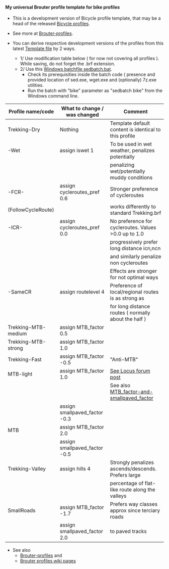 #### My universal Brouter profile template for bike profiles

* This is a development version of Bicycle profile template, that may be a head of the released [Bicycle profiles](https://github.com/poutnikl/Brouter-profiles/raw/master/BR-Bike-Profiles.zip). 
* See more at [Brouter-profiles](https://github.com/poutnikl/Brouter-profiles).

* You can derive respective development versions of the profiles from this latest [Template file](https://raw.githubusercontent.com/poutnikl/Trekking-Poutnik/master/Trekking-Poutnik.brf) by 2 ways. 

    * 1/ Use modification table below ( for now not covering all profiles ). While saving, do not forget the .brf extension.
    * 2/ Use this [Windows batchfile sedbatch.bat](https://raw.githubusercontent.com/poutnikl/Brouter-profiles/master/sedbatch.bat). 
        * Check its prerequisities inside the batch code ( presence and provided location of sed.exe, wget.exe and (optionally) 7z.exe utilities.
        * Run the batch with "bike" parameter as "sedbatch bike" from the Windows command line.



|Profile name/code     |What to change / was changed    |Comment                                                   |
|----------------------|--------------------------------|----------------------------------------------------------|
|Trekking-Dry          |Nothing                         |Template default content is identical to this profile     |
|-Wet                  |assign iswet 1                  |To be used in wet weather, penalizes potentially          |
|                      |                                |penalizing wet/potentially muddy conditions               |
|-FCR-                 |assign cycleroutes_pref 0.6     |Stronger preference of cycleroutes      |   
|(FollowCycleRoute)    |                                |works differently to standard Trekking.brf                |
|-ICR-                 |assign cycleroutes_pref 0.0     |No preference for cycleroutes. Values >0.0 up to 1.0      |
|                      |                                |progressively prefer long distance icn,ncn                |
|                      |                                |and similarly penalize  non cycleroutes                   |
|                      |                                |Effects are stronger for not optimal ways                 |
|-SameCR               |assign routelevel 4             |Preference of local/regional routes is as strong as       |
|                      |                                |for long distance routes ( normally about the half )      |           |Trekking-MTB-light    |assign MTB_factor 0.2           |See [Trekking-MTB-Profiles legend](https://github.com/poutnikl/Brouter-profiles/wiki/Trekking-MTB-Profiles---legend)                                                          |
|Trekking-MTB-medium   |assign MTB_factor 0.5           |                                                          |
|Trekking-MTB-strong   |assign MTB_factor 1.0           |                                                          |
|Trekking-Fast         |assign MTB_factor -0.5          | "Anti-MTB"                                               |
|MTB-light             |assign MTB_factor 1.0           | [See Locus forum post](http://forum.locusmap.eu/index.php?topic=4883.msg41428#msg41428)                                                      |
|                      |                                |See also [MTB_factor-and-smallpaved_factor](https://github.com/poutnikl/Brouter-profiles/wiki/MTB_factor-and-smallpaved_factor)|
|                      |assign smallpaved_factor -0.3   |                                                          |
|MTB                   |assign MTB_factor 2.0           |                                                          |
|                      |assign smallpaved_factor -0.5   |                                                          |
|Trekking-Valley       |assign hills 4                  | Strongly penalizes ascends/descends. Prefers large       |
|                      |                                | percentage of flat-like route along the valleys          |
|SmallRoads            |assign MTB_factor -1.7          | Prefers way classes approx since terciary roads          |
|                      |assign smallpaved_factor 2.0    | to  paved tracks                                         |


* See also 
    * [Brouter-profiles](https://github.com/poutnikl/Brouter-profiles) and
    * [Brouter profiles wiki pages](https://github.com/poutnikl/Brouter-profiles/wiki)
